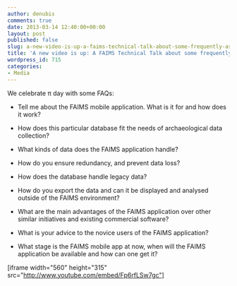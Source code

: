 ```yaml
---
author: denubis
comments: true
date: 2013-03-14 12:40:00+00:00
layout: post
published: false
slug: a-new-video-is-up-a-faims-technical-talk-about-some-frequently-asked-questions
title: 'A new video is up: A FAIMS Technical Talk about some frequently asked questions!'
wordpress_id: 715
categories:
- Media
---
```


We celebrate π day with some FAQs:

* Tell me about the FAIMS mobile application. What is it for and how does it work?

* How does this particular database fit the needs of archaeological data collection?

* What kinds of data does the FAIMS application handle?

* How do you ensure redundancy, and prevent data loss?

* How does the database handle legacy data?

* How do you export the data and can it be displayed and analysed outside of the FAIMS environment?

* What are the main advantages of the FAIMS application over other similar initiatives and existing commercial software?

* What is your advice to the novice users of the FAIMS application?

* What stage is the FAIMS mobile app at now, when will the FAIMS application be available and how can one get it?

[iframe width="560" height="315" src="http://www.youtube.com/embed/Fp6rfLSw7gc"]
